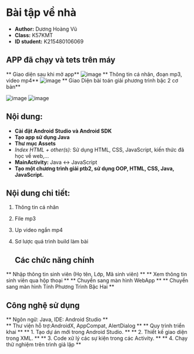 # Bài tập về nhà

- **Author:** Dương Hoàng Vũ
- **Class:** K57KMT
- **ID student:** K215480106069
 
    
## APP đã chạy và tets trên máy 
** Giao diện sau khi mở app**
![image](https://github.com/user-attachments/assets/ea56d3d1-1322-4ffc-b49c-89114ba3c002)
** Thông tin cá nhân, đoạn mp3, video mp4**
![image](https://github.com/user-attachments/assets/007794bc-c44a-4b20-9087-a428f26e4f30)
** Giao Diện bài toán giải phương trình bậc 2 cơ bản**

![image](https://github.com/user-attachments/assets/889a818f-0d76-4f07-84e2-afd046c00830)
 ![image](https://github.com/user-attachments/assets/9b6e3bf5-5a3c-4f0f-a445-a6e0ec59ce33)

## Nội dung:

-  **Cài đặt Android Studio và Android SDK**
-  **Tạo app sử dụng Java**
-  **Thư mục Assets**
  -  *Index HTML + other(s):* Sử dụng HTML, CSS, JavaScript, kiến thức đã học về web,...
-  **MainActivity:** Java ↔ JavaScript
-  **Tạo một chương trình giải ptb2, sử dụng OOP, HTML, CSS, Java, JavaScript.**

## Nội dung chi tiết:

1. Thông tin cá nhân
2.  File mp3
3.  Up video ngắn mp4
4. Sơ lược quá trình build làm bài

   ## Các chức năng chính
 ** Nhập thông tin sinh viên (Họ tên, Lớp, Mã sinh viên) **
 ** Xem thông tin sinh viên qua hộp thoại  **
  ** Chuyển sang màn hình WebApp  **
 ** Chuyển sang màn hình Tính Phương Trình Bậc Hai  **
##  Công nghệ sử dụng
 **  Ngôn ngữ: Java, IDE: Android Studio  **  
 **  Thư viện hỗ trợ:AndroidX,  AppCompat, AlertDialog  ** 
 **  Quy trình triển khai  ** 
**  1. Tạo dự án mới trong Android Studio. ** 
**  2. Thiết kế giao diện trong XML. ** 
**  3. Code xử lý các sự kiện trong các Activity. ** 
**  4. Chạy thử nghiệm trên trình giả lập ** 



    
